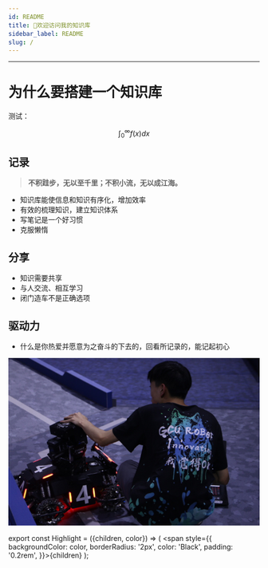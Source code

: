 ```yaml
---
id: README
title: 🌈欢迎访问我的知识库
sidebar_label: README
slug: /
---
```


---
# 为什么要搭建一个知识库

测试：

$$
\int_0^\infty f(x)dx
$$


## 记录
> <Highlight color="#CCCCCC"><b>不积跬步，无以至千里；不积小流，无以成江海。</b></Highlight>

- 知识库能使信息和知识有序化，增加效率
- 有效的梳理知识，建立知识体系
- 写笔记是一个好习惯
- 克服懒惰

## 分享
- 知识需要共享
- 与人交流、相互学习
- 闭门造车不是正确选项

## 驱动力
- 什么是你热爱并愿意为之奋斗的下去的，回看所记录的，能记起初心

![](https://raw.githubusercontent.com/rcxxx/my-img/main/img/IMG_0613.JPG)

export const Highlight = ({children, color}) => ( <span style={{
    backgroundColor: color,
    borderRadius: '2px',
    color: 'Black',
    padding: '0.2rem',
}}>{children}</span> );